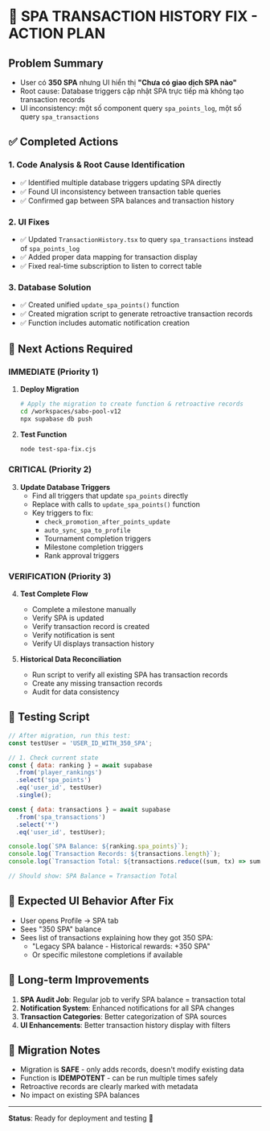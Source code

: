 # 🎯 SPA TRANSACTION HISTORY FIX - ACTION PLAN

## Problem Summary
- User có **350 SPA** nhưng UI hiển thị **"Chưa có giao dịch SPA nào"**
- Root cause: Database triggers cập nhật SPA trực tiếp mà không tạo transaction records
- UI inconsistency: một số component query `spa_points_log`, một số query `spa_transactions`

## ✅ Completed Actions

### 1. Code Analysis & Root Cause Identification
- ✅ Identified multiple database triggers updating SPA directly
- ✅ Found UI inconsistency between transaction table queries
- ✅ Confirmed gap between SPA balances and transaction history

### 2. UI Fixes
- ✅ Updated `TransactionHistory.tsx` to query `spa_transactions` instead of `spa_points_log`
- ✅ Added proper data mapping for transaction display
- ✅ Fixed real-time subscription to listen to correct table

### 3. Database Solution
- ✅ Created unified `update_spa_points()` function
- ✅ Created migration script to generate retroactive transaction records
- ✅ Function includes automatic notification creation

## 🚀 Next Actions Required

### IMMEDIATE (Priority 1)
1. **Deploy Migration**
   ```bash
   # Apply the migration to create function & retroactive records
   cd /workspaces/sabo-pool-v12
   npx supabase db push
   ```

2. **Test Function**
   ```bash
   node test-spa-fix.cjs
   ```

### CRITICAL (Priority 2) 
3. **Update Database Triggers**
   - Find all triggers that update `spa_points` directly
   - Replace with calls to `update_spa_points()` function
   - Key triggers to fix:
     - `check_promotion_after_points_update`
     - `auto_sync_spa_to_profile` 
     - Tournament completion triggers
     - Milestone completion triggers
     - Rank approval triggers

### VERIFICATION (Priority 3)
4. **Test Complete Flow**
   - Complete a milestone manually
   - Verify SPA is updated
   - Verify transaction record is created
   - Verify notification is sent
   - Verify UI displays transaction history

5. **Historical Data Reconciliation**
   - Run script to verify all existing SPA has transaction records
   - Create any missing transaction records
   - Audit for data consistency

## 🧪 Testing Script
```javascript
// After migration, run this test:
const testUser = 'USER_ID_WITH_350_SPA';

// 1. Check current state
const { data: ranking } = await supabase
  .from('player_rankings')
  .select('spa_points')
  .eq('user_id', testUser)
  .single();

const { data: transactions } = await supabase
  .from('spa_transactions')
  .select('*')
  .eq('user_id', testUser);

console.log(`SPA Balance: ${ranking.spa_points}`);
console.log(`Transaction Records: ${transactions.length}`);
console.log(`Transaction Total: ${transactions.reduce((sum, tx) => sum + tx.amount, 0)}`);

// Should show: SPA Balance = Transaction Total
```

## 📱 Expected UI Behavior After Fix
- User opens Profile → SPA tab
- Sees "350 SPA" balance
- Sees list of transactions explaining how they got 350 SPA:
  - "Legacy SPA balance - Historical rewards: +350 SPA"
  - Or specific milestone completions if available

## 🔧 Long-term Improvements
1. **SPA Audit Job**: Regular job to verify SPA balance = transaction total
2. **Notification System**: Enhanced notifications for all SPA changes
3. **Transaction Categories**: Better categorization of SPA sources
4. **UI Enhancements**: Better transaction history display with filters

## 🚨 Migration Notes
- Migration is **SAFE** - only adds records, doesn't modify existing data
- Function is **IDEMPOTENT** - can be run multiple times safely
- Retroactive records are clearly marked with metadata
- No impact on existing SPA balances

---
**Status**: Ready for deployment and testing 🚀
